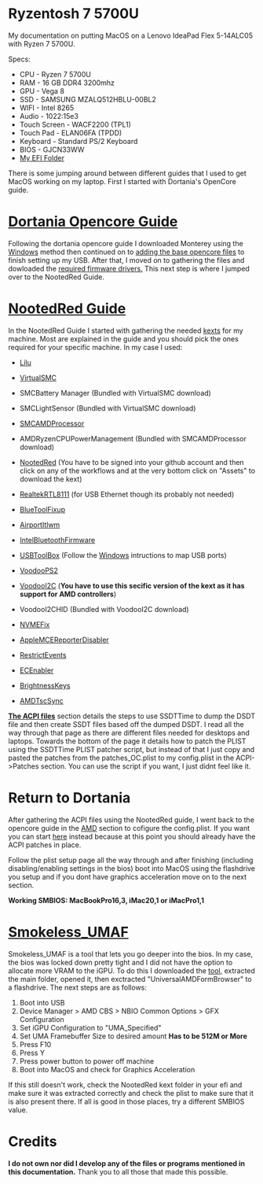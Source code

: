 # Ryzentosh 7 5700U
My documentation on putting MacOS on a Lenovo IdeaPad Flex 5-14ALC05 with Ryzen 7 5700U.

Specs:
* CPU - Ryzen 7 5700U
* RAM - 16 GB DDR4 3200mhz
* GPU - Vega 8
* SSD - SAMSUNG MZALQ512HBLU-00BL2
* WIFI - Intel 8265
* Audio - 1022:15e3
* Touch Screen - WACF2200 (TPL1)
* Touch Pad - ELAN06FA (TPDD)
* Keyboard - Standard PS/2 Keyboard
* BIOS - GJCN33WW
* [My EFI Folder](https://drive.google.com/drive/folders/1E7MeNrztMbUTBPhgM3jR1KrwGhfGEdZu?usp=drive_link)

  
 There is some jumping around between different guides that I used to get MacOS working on my laptop. First I started with Dortania's OpenCore guide.

# [Dortania Opencore Guide](https://dortania.github.io/OpenCore-Install-Guide/prerequisites.html)
Following the dortania opencore guide I downloaded Monterey using the [Windows](https://dortania.github.io/OpenCore-Install-Guide/installer-guide/windows-install.html) method then continued on to [adding the base opencore files](https://dortania.github.io/OpenCore-Install-Guide/installer-guide/opencore-efi.html)
to finish setting up my USB. After that, I moved on to gathering the files and dowloaded the [required firmware drivers.](https://dortania.github.io/OpenCore-Install-Guide/ktext.html#must-haves](https://dortania.github.io/OpenCore-Install-Guide/ktext.html#universal)) This next step is where I jumped over to the NootedRed Guide.
# [NootedRed Guide](https://chefkissinc.github.io/guide)
In the NootedRed Guide I started with gathering the needed [kexts](https://chefkissinc.github.io/guide/gathering-files/kexts) for my machine. Most are explained in the guide and you should pick the ones required for your specific machine. In my case I used: 

* [Lilu](https://github.com/acidanthera/Lilu)

* [VirtualSMC](https://github.com/acidanthera/VirtualSMC/releases)

* SMCBattery Manager (Bundled with VirtualSMC download)

* SMCLightSensor (Bundled with VirtualSMC download)

* [SMCAMDProcessor](https://github.com/trulyspinach/SMCAMDProcessor/releases)

* AMDRyzenCPUPowerManagement (Bundled with SMCAMDProcessor download)

* [NootedRed](https://github.com/ChefKissInc/NootedRed/actions) (You have to be signed into your github account and then click on any of the workflows and at the very bottom click on "Assets" to download the kext)

* [RealtekRTL8111](https://github.com/Mieze/RTL8111_driver_for_OS_X/releases) (for USB Ethernet though its probably not needed)

* [BlueToolFixup](https://github.com/acidanthera/BrcmPatchRAM/releases)

* [AirportItlwm](https://github.com/OpenIntelWireless/itlwm/releases)

* [IntelBluetoothFirmware](https://github.com/OpenIntelWireless/IntelBluetoothFirmware/releases)

* [USBToolBox](https://github.com/USBToolBox/kext/releases/tag/1.1.1) (Follow the [Windows](https://github.com/USBToolBox/tool#readme) intructions to map USB ports)

* [VoodooPS2](https://github.com/acidanthera/VoodooPS2/releases)

* [VoodooI2C](https://chefkissinc.github.io/Extras/Kexts/VoodooI2C.zip) (**You have to use this secific version of the kext as it has support for AMD controllers**)

* VoodooI2CHID (Bundled with VoodooI2C download)

* [NVMEFix](https://github.com/acidanthera/NVMeFix/releases)

* [AppleMCEReporterDisabler](https://chefkissinc.github.io/Extras/Kexts/AppleMCEReporterDisabler.zip)

* [RestrictEvents](https://github.com/acidanthera/RestrictEvents/releases)

* [ECEnabler](https://github.com/1Revenger1/ECEnabler/releases)

* [BrightnessKeys](https://github.com/acidanthera/BrightnessKeys/releases)

* [AMDTscSync](https://github.com/naveenkrdy/AmdTscSync/releases)
  


[**The ACPI files**](https://chefkissinc.github.io/guide/gathering-files/acpi) section details the steps to use SSDTTime to dump the DSDT file and then create SSDT files based off the dumped DSDT. I read all the way through that page as there are different files needed for desktops and laptops. Towards the bottom of the page it details how to patch the PLIST using the SSDTTime PLIST patcher script, but instead of that I just copy and pasted the patches from the patches_OC.plist to my config.plist in the ACPI->Patches section. You can use the script if you want, I just didnt feel like it.

# Return to Dortania
After gathering the ACPI files using the NootedRed guide, I went back to the opencore guide in the [AMD](https://dortania.github.io/OpenCore-Install-Guide/AMD/zen.html#ryzen-and-threadripper-17h-and-19h) section to cofigure the config.plist. If you want you can start [here](https://dortania.github.io/OpenCore-Install-Guide/AMD/zen.html#booter) instead because at this point you should already have the ACPI patches in place.

Follow the plist setup page all the way through and after finishing (including disabling/enabling settings in the bios) boot into MacOS using the flashdrive you setup and if you dont have graphics acceleration move on to the next section.

**Working SMBIOS: MacBookPro16,3, iMac20,1 or iMacPro1,1**

# [Smokeless_UMAF](https://github.com/DavidS95/Smokeless_UMAF#readme)
Smokeless_UMAF is a tool that lets you go deeper into the bios. In my case, the bios was locked down pretty tight and I did not have the option to allocate more VRAM to the iGPU. To do this I downloaded the [tool](https://github.com/DavidS95/Smokeless_UMAF/archive/refs/heads/main.zip), extracted the main folder, opened it, then exctracted "UniversalAMDFormBrowser" to a flashdrive. The next steps are as follows:

1. Boot into USB
2. Device Manager > AMD CBS > NBIO Common Options > GFX Configuration
3. Set iGPU Configuration to "UMA_Specified"
4. Set UMA Framebuffer Size to desired amount **Has to be 512M or More**
5. Press F10
6. Press Y
7. Press power button to power off machine
8. Boot into MacOS and check for Graphics Acceleration

If this still doesn't work, check the NootedRed kext folder in your efi and make sure it was extracted correctly and check the plist to make sure that it is also present there. If all is good in those places, try a different SMBIOS value.

# Credits
**I do not own nor did I develop any of the files or programs mentioned in this documentation.**
Thank you to all those that made this possible.


